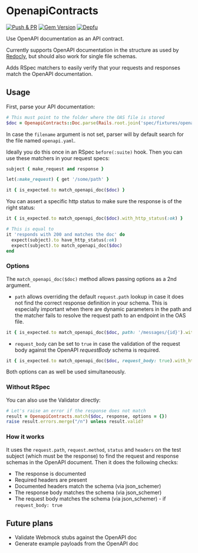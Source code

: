 # OpenapiContracts

[![Push & PR](https://github.com/mkon/openapi_contracts/actions/workflows/main.yml/badge.svg)](https://github.com/mkon/openapi_contracts/actions/workflows/main.yml)
[![Gem Version](https://badge.fury.io/rb/openapi_contracts.svg)](https://badge.fury.io/rb/openapi_contracts)
[![Depfu](https://badges.depfu.com/badges/8ac57411497df02584bbf59685634e45/overview.svg)](https://depfu.com/github/mkon/openapi_contracts?project_id=35354)

Use OpenAPI documentation as an API contract.

Currently supports OpenAPI documentation in the structure as used by [Redocly](https://github.com/Redocly/create-openapi-repo), but should also work for single file schemas.

Adds RSpec matchers to easily verify that your requests and responses match the OpenAPI documentation.

## Usage

First, parse your API documentation:

```ruby
# This must point to the folder where the OAS file is stored
$doc = OpenapiContracts::Doc.parse(Rails.root.join('spec/fixtures/openapi/api-docs'), '<filename>')
```

In case the `filename` argument is not set, parser will by default search for the file named `openapi.yaml`.

Ideally you do this once in an RSpec `before(:suite)` hook. Then you can use these matchers in your request specs:

```ruby
subject { make_request and response }

let(:make_request) { get '/some/path' }

it { is_expected.to match_openapi_doc($doc) }
```

You can assert a specific http status to make sure the response is of the right status:

```ruby
it { is_expected.to match_openapi_doc($doc).with_http_status(:ok) }

# This is equal to
it 'responds with 200 and matches the doc' do
  expect(subject).to have_http_status(:ok)
  expect(subject).to match_openapi_doc($doc)
end
```

### Options

The `match_openapi_doc($doc)` method allows passing options as a 2nd argument.

* `path` allows overriding the default `request.path` lookup in case it does not find the
  correct response definition in your schema. This is especially important when there are
  dynamic parameters in the path and the matcher fails to resolve the request path to
  an endpoint in the OAS file.

```ruby
it { is_expected.to match_openapi_doc($doc, path: '/messages/{id}').with_http_status(:ok) }
```

* `request_body` can be set to `true` in case the validation of the request body against the OpenAPI _requestBody_ schema is required.

```ruby
it { is_expected.to match_openapi_doc($doc, request_body: true).with_http_status(:created) }
```

Both options can as well be used simultaneously.

### Without RSpec

You can also use the Validator directly:

```ruby
# Let's raise an error if the response does not match
result = OpenapiContracts.match($doc, response, options = {})
raise result.errors.merge("/n") unless result.valid?
```

### How it works

It uses the `request.path`, `request.method`, `status` and `headers` on the test subject
(which must be the response) to find the request and response schemas in the OpenAPI document.
Then it does the following checks:

* The response is documented
* Required headers are present
* Documented headers match the schema (via json_schemer)
* The response body matches the schema (via json_schemer)
* The request body matches the schema (via json_schemer) - if `request_body: true`

## Future plans

* Validate Webmock stubs against the OpenAPI doc
* Generate example payloads from the OpenAPI doc
